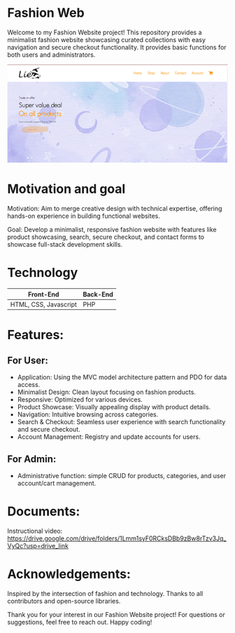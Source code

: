 # Fashion Web

Welcome to my Fashion Website project! This repository provides a minimalist fashion website showcasing curated collections with easy navigation and secure checkout functionality. It provides basic functions for both users and administrators.

<img src="https://github.com/HungLe210/FashionWeb/blob/main/Home.png" alt="home">

# Motivation and goal

Motivation: Aim to merge creative design with technical expertise, offering hands-on experience in building functional websites.

Goal: Develop a minimalist, responsive fashion website with features like product showcasing, search, secure checkout, and contact forms to showcase full-stack development skills.

# Technology
|Front-End|Back-End|
|-|-|
|HTML, CSS, Javascript| PHP|


# Features:
## For User:
- Application: Using the MVC model architecture pattern and PDO for data access.
- Minimalist Design: Clean layout focusing on fashion products.
- Responsive: Optimized for various devices.
- Product Showcase: Visually appealing display with product details.
- Navigation: Intuitive browsing across categories.
- Search & Checkout: Seamless user experience with search functionality and secure checkout.
- Account Management: Registry and update accounts for users.
## For Admin:
- Administrative function: simple CRUD for products, categories, and user account/cart management.

# Documents:
Instructional video: <https://drive.google.com/drive/folders/1Lmm1syF0RCksDBb9zBw8rTzv3Jq_VyQc?usp=drive_link>


# Acknowledgements:

Inspired by the intersection of fashion and technology.
Thanks to all contributors and open-source libraries.

Thank you for your interest in our Fashion Website project! For questions or suggestions, feel free to reach out. Happy coding!
